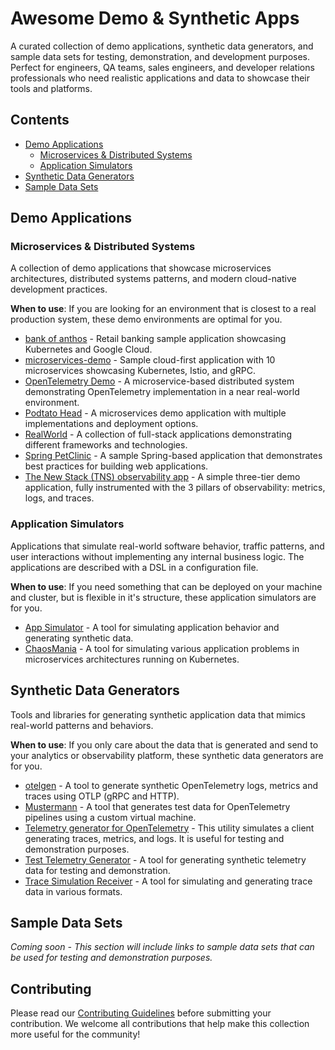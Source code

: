 # Awesome Demo & Synthetic Apps

A curated collection of demo applications, synthetic data generators, and sample data sets for testing, demonstration, and development purposes. Perfect for engineers, QA teams, sales engineers, and developer relations professionals who need realistic applications and data to showcase their tools and platforms.

## Contents

- [Demo Applications](#demo-applications)
  - [Microservices & Distributed Systems](#microservices--distributed-systems)
  - [Application Simulators](#application-simulators)
- [Synthetic Data Generators](#synthetic-data-generators)
- [Sample Data Sets](#sample-data-sets)

## Demo Applications

### Microservices & Distributed Systems

A collection of demo applications that showcase microservices architectures, distributed systems patterns, and modern cloud-native development practices.

**When to use**: If you are looking for an environment that is closest to a real production system, these demo environments are optimal for you.

- [bank of anthos](https://github.com/GoogleCloudPlatform/bank-of-anthos) -  Retail banking sample application showcasing Kubernetes and Google Cloud.
- [microservices-demo](GoogleCloudPlatform/microservices-demo) - Sample cloud-first application with 10 microservices showcasing Kubernetes, Istio, and gRPC.
- [OpenTelemetry Demo](https://github.com/open-telemetry/opentelemetry-demo) - A microservice-based distributed system demonstrating OpenTelemetry implementation in a near real-world environment.
- [Podtato Head](https://github.com/podtato-head/podtato-head) - A microservices demo application with multiple implementations and deployment options.
- [RealWorld](https://github.com/gothinkster/realworld) - A collection of full-stack applications demonstrating different frameworks and technologies.
- [Spring PetClinic](https://github.com/spring-projects/spring-petclinic) - A sample Spring-based application that demonstrates best practices for building web applications.
- [The New Stack (TNS) observability app](https://github.com/grafana/tns) - A simple three-tier demo application, fully instrumented with the 3 pillars of observability: metrics, logs, and traces.


### Application Simulators

Applications that simulate real-world software behavior, traffic patterns, and user interactions without implementing any internal business logic. The applications are described with a DSL in
a configuration file.

**When to use**: If you need something that can be deployed on your machine and cluster, but is flexible in it's structure, these application simulators are for you.

- [App Simulator](https://github.com/cisco-open/app-simulator) - A tool for simulating application behavior and generating synthetic data.
- [ChaosMania](https://github.com/Causely/chaosmania) - A tool for simulating various application problems in microservices architectures running on Kubernetes.

## Synthetic Data Generators

Tools and libraries for generating synthetic application data that mimics real-world patterns and behaviors.

**When to use**: If you only care about the data that is generated and send to your analytics or observability platform, these synthetic data generators are for you.

- [otelgen](https://github.com/krzko/otelgen) - A tool to generate synthetic OpenTelemetry logs, metrics and traces using OTLP (gRPC and HTTP).
- [Mustermann](https://github.com/schultyy/mustermann) - A tool that generates test data for OpenTelemetry pipelines using a custom virtual machine.
- [Telemetry generator for OpenTelemetry](https://github.com/open-telemetry/opentelemetry-collector-contrib/tree/main/cmd/telemetrygen) - This utility simulates a client generating traces, metrics, and logs. It is useful for testing and demonstration purposes.
- [Test Telemetry Generator](https://github.com/cisco-open/test-telemetry-generator) - A tool for generating synthetic telemetry data for testing and demonstration.
- [Trace Simulation Receiver](https://github.com/k4ji/tracesimulationreceiver) - A tool for simulating and generating trace data in various formats.


## Sample Data Sets

_Coming soon - This section will include links to sample data sets that can be used for testing and demonstration purposes._

## Contributing

Please read our [Contributing Guidelines](CONTRIBUTING.md) before submitting your contribution. We welcome all contributions that help make this collection more useful for the community!
